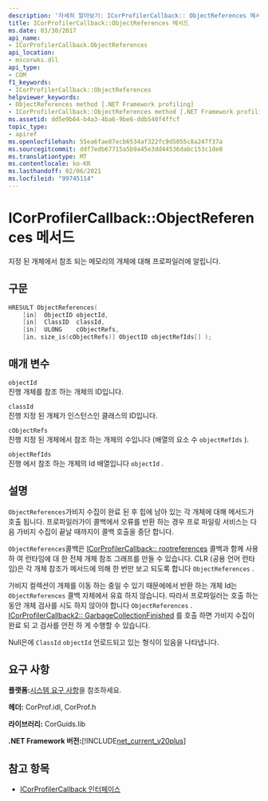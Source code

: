 ```yaml
---
description: '자세히 알아보기: ICorProfilerCallback:: ObjectReferences 메서드'
title: ICorProfilerCallback::ObjectReferences 메서드
ms.date: 03/30/2017
api_name:
- ICorProfilerCallback.ObjectReferences
api_location:
- mscorwks.dll
api_type:
- COM
f1_keywords:
- ICorProfilerCallback::ObjectReferences
helpviewer_keywords:
- ObjectReferences method [.NET Framework profiling]
- ICorProfilerCallback::ObjectReferences method [.NET Framework profiling]
ms.assetid: dd5e9b64-b4a3-4ba6-9be6-ddb540f4ffcf
topic_type:
- apiref
ms.openlocfilehash: 55ea6fae87ecb6534af322fc9d5055c8a247f37a
ms.sourcegitcommit: ddf7edb67715a5b9a45e3dd44536dabc153c1de0
ms.translationtype: MT
ms.contentlocale: ko-KR
ms.lasthandoff: 02/06/2021
ms.locfileid: "99745114"
---
```

# <a name="icorprofilercallbackobjectreferences-method"></a>ICorProfilerCallback::ObjectReferences 메서드

지정 된 개체에서 참조 되는 메모리의 개체에 대해 프로파일러에 알립니다.  
  
## <a name="syntax"></a>구문  
  
```cpp  
HRESULT ObjectReferences(  
    [in]  ObjectID objectId,  
    [in]  ClassID  classId,  
    [in]  ULONG    cObjectRefs,  
    [in, size_is(cObjectRefs)] ObjectID objectRefIds[] );  
```  
  
## <a name="parameters"></a>매개 변수  

 `objectId`  
 진행 개체를 참조 하는 개체의 ID입니다.  
  
 `classId`  
 진행 지정 된 개체가 인스턴스인 클래스의 ID입니다.  
  
 `cObjectRefs`  
 진행 지정 된 개체에서 참조 하는 개체의 수입니다 (배열의 요소 수 `objectRefIds` ).  
  
 `objectRefIds`  
 진행 에서 참조 하는 개체의 Id 배열입니다 `objectId` .  
  
## <a name="remarks"></a>설명  

 `ObjectReferences`가비지 수집이 완료 된 후 힙에 남아 있는 각 개체에 대해 메서드가 호출 됩니다. 프로파일러가이 콜백에서 오류를 반환 하는 경우 프로 파일링 서비스는 다음 가비지 수집이 끝날 때까지이 콜백 호출을 중단 합니다.  
  
 `ObjectReferences`콜백은 [ICorProfilerCallback:: rootreferences](icorprofilercallback-rootreferences-method.md) 콜백과 함께 사용 하 여 런타임에 대 한 전체 개체 참조 그래프를 만들 수 있습니다. CLR (공용 언어 런타임)은 각 개체 참조가 메서드에 의해 한 번만 보고 되도록 합니다 `ObjectReferences` .  
  
 가비지 컬렉션이 개체를 이동 하는 중일 수 있기 때문에에서 반환 하는 개체 Id는 `ObjectReferences` 콜백 자체에서 유효 하지 않습니다. 따라서 프로파일러는 호출 하는 동안 개체 검사를 시도 하지 않아야 합니다 `ObjectReferences` . [ICorProfilerCallback2:: GarbageCollectionFinished](icorprofilercallback2-garbagecollectionfinished-method.md) 를 호출 하면 가비지 수집이 완료 되 고 검사를 안전 하 게 수행할 수 있습니다.  
  
 Null은에 `ClassId` `objectId` 언로드되고 있는 형식이 있음을 나타냅니다.  
  
## <a name="requirements"></a>요구 사항  

 **플랫폼:**[시스템 요구 사항](../../get-started/system-requirements.md)을 참조하세요.  
  
 **헤더:** CorProf.idl, CorProf.h  
  
 **라이브러리:** CorGuids.lib  
  
 **.NET Framework 버전:**[!INCLUDE[net_current_v20plus](../../../../includes/net-current-v20plus-md.md)]  
  
## <a name="see-also"></a>참고 항목

- [ICorProfilerCallback 인터페이스](icorprofilercallback-interface.md)
